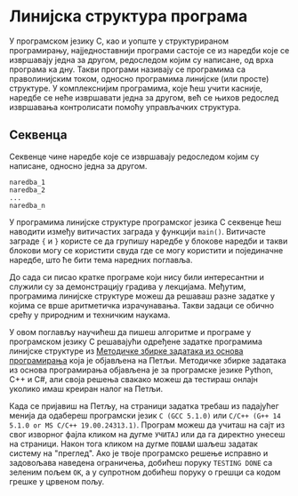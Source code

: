 # Линијска структура програма

У програмском језику C, као и уопште у структурираном програмирању,
најједноставнији програми састоје се из наредби које се извршавају једна за
другом, редоследом којим су написане, од врха програма ка дну. Такви програми
називају се програмима са праволинијским током, односно програмима линијске
(или просте) структуре. У комплекснијим програмима, које ћеш учити касније,
наредбе се неће извршавати једна за другом, већ се њихов редослед извршавања
контролисати помоћу управљачких структура.

## Секвенца

Секвенце чине наредбе које се извршавају редоследом којим су написане, односно
једна за другом.

```text
naredbа_1
naredbа_2
...
naredbа_n
```

У програмима линијске структуре програмског језика C секвенце ћеш наводити
између витичастих заграда у функцији `main()`. Витичасте заграде `{` и `}`
користе се да групишу наредбе у блокове наредби и такви блокови могу се
користити свуда где се могу користити и појединачне наредбе, што ће бити тема
наредних поглавља.

До сада си писао кратке програме који нису били интересантни и служили су за
демонстрацију градива у лекцијама. Међутим, програмима линијске структуре можеш
да решаваш разне задатке у којима се врше аритметичка израчунавања. Такви
задаци се обично срећу у природним и техничким наукама.

У овом поглављу научићеш да пишеш алгоритме и програме у програмском језику C
решавајући одређене задатке програмима линијске структуре из
[Методичке збирке задатака из основа програмирања](https://petlja.org/biblioteka/r/kursevi/Zbirka)
која је објављена на Петљи. Методичке збирке задатака из основа програмирања
објављена је за програмске језике Python, C++ и C#, али своја решења свакако
можеш да тестираш онлајн уколико имаш креиран налог на Петљи.

Када се пријавиш на Петљу, на страници задатка требаш из падајућег менија да
одабереш програмски језик `C (GCC 5.1.0)` или
`C/C++ (G++ 14 5.1.0 or MS C/C++ 19.00.24313.1)`. Програм можеш да учиташ на
сајт из свог изворног фајла кликом на дугме `УЧИТАЈ` или да га директно унесеш
на страници. Након тога кликом на дугме `ПОШАЉИ` шаљеш задатак систему на
"преглед". Ако је твоје програмско решење исправно и задовољава наведена
ограничења, добићеш поруку `TESTING DONE` са зеленим пољем `OK`, а у супротном
добићеш поруку о грешци са кодом грешке у црвеном пољу.
